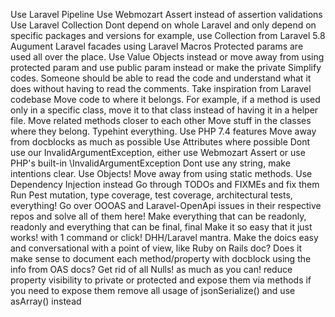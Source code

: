 Use Laravel Pipeline
Use Webmozart Assert instead of assertion validations
Use Laravel Collection
Dont depend on whole Laravel and only depend on specific packages and versions
    for example, use Collection from Laravel 5.8
Augument Laravel facades using Laravel Macros
Protected params are used all over the place. Use Value Objects instead or move away from using
    protected param and use public param instead or make the private
Simplify codes. Someone should be able to read the code and understand what it does
    without having to read the comments. Take inspiration from Laravel codebase
Move code to where it belongs. For example, if a method is used only in a specific class, move it to that class
    instead of having it in a helper file. Move related methods closer to each other
    Move stuff in the classes where they belong.
Typehint everything. Use PHP 7.4 features
    Move away from docblocks as much as possible
Use Attributes where possible
Dont use our InvalidArgumentException, either use Webmozart Assert or use PHP's built-in \InvalidArgumentException
Dont use any string, make intentions clear. Use Objects!
Move away from using static methods. Use Dependency Injection instead
Go through TODOs and FIXMEs and fix them
Run Pest mutation, type coverage, test coverage, architectural tests, everything!
Go over OOOAS and Laravel-OpenApi issues in their respective repos and solve all of them here!
Make everything that can be readonly, readonly and everything that can be final, final
Make it so easy that it just works! with 1 command or click! DHH/Laravel mantra.
Make the doics easy and conversational with a point of view, like Ruby on Rails doc?
Does it make sense to document each method/property with docblock using the info from OAS docs?
Get rid of all Nulls! as much as you can!
reduce property visibility to private or protected and expose them via methods
    if you need to expose them
remove all usage of jsonSerialize() and use asArray() instead